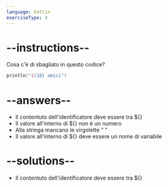 ```yaml
---
language: kotlin
exerciseType: 3
---
```


# --instructions--

Cosa c'è di sbagliato in questo codice?
```kotlin
println("$(10} amici")
```

# --answers--

- Il contentuto dell'identificatore deve essere tra ${}
- Il valore all'interno di ${} non è un numero
- Alla stringa mancano le virgolette " "
- Il valore all'interno di ${} deve essere un nome di variabile

# --solutions--

- Il contentuto dell'identificatore deve essere tra ${}
